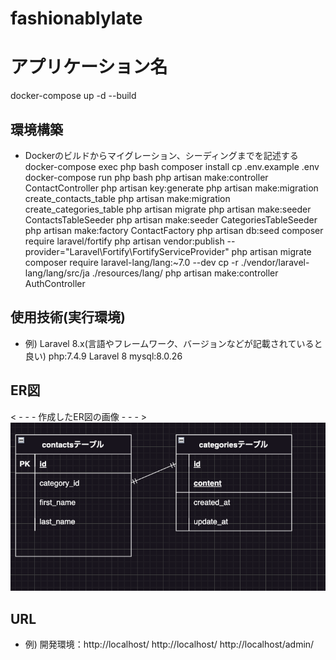 # fashionablylate
# アプリケーション名
docker-compose up -d --build
## 環境構築
- Dockerのビルドからマイグレーション、シーディングまでを記述する
docker-compose exec php bash
composer install
cp .env.example .env
docker-compose run php bash
php artisan make:controller ContactController
php artisan key:generate
php artisan make:migration create_contacts_table
php artisan make:migration create_categories_table
php artisan migrate
php artisan make:seeder ContactsTableSeeder
php artisan make:seeder CategoriesTableSeeder
php artisan make:factory ContactFactory
php artisan db:seed
composer require laravel/fortify
php artisan vendor:publish --provider="Laravel\Fortify\FortifyServiceProvider"
php artisan migrate
composer require laravel-lang/lang:~7.0 --dev
cp -r ./vendor/laravel-lang/lang/src/ja ./resources/lang/
php artisan make:controller AuthController


## 使用技術(実行環境)
- 例) Laravel 8.x(言語やフレームワーク、バージョンなどが記載されていると良い)
php:7.4.9
Laravel 8
mysql:8.0.26
## ER図
< - - - 作成したER図の画像 - - - >
![alt text](<スクリーンショット 2024-05-21 11.05.36.png>)

## URL
- 例) 開発環境：http://localhost/
http://localhost/
http://localhost/admin/
